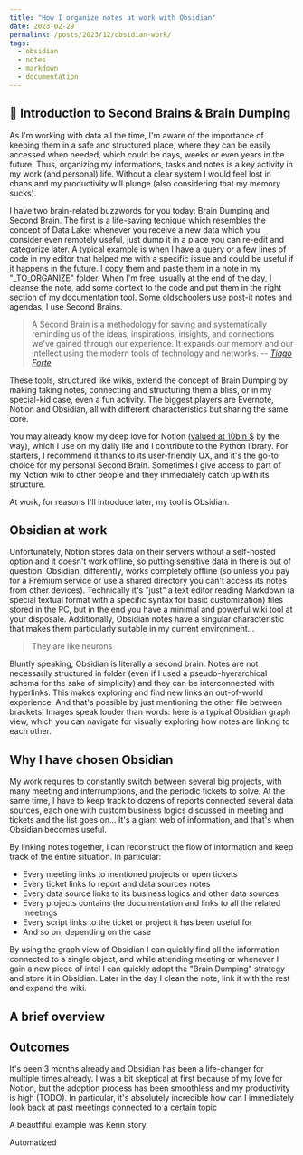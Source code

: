 ```yaml
---
title: "How I organize notes at work with Obsidian"
date: 2023-02-29
permalink: /posts/2023/12/obsidian-work/
tags:
  - obsidian
  - notes
  - markdown
  - documentation
---
```


## 🧠 Introduction to Second Brains & Brain Dumping

As I'm working with data all the time, I'm aware of the importance of keeping them in a safe and structured place, where they can be easily accessed when needed, which could be days, weeks or even years in the future. Thus,  organizing my informations, tasks and notes is a key activity in my work (and personal) life. Without a clear system I would feel lost in chaos and my productivity will plunge (also considering that my memory sucks).

I have two brain-related buzzwords for you today: Brain Dumping and Second Brain. The first is a life-saving tecnique which resembles the concept of Data Lake: whenever you receive a new data which you consider even remotely useful, just dump it in a place you can re-edit and categorize later. A typical example is when I have a query or a few lines of code in my editor that helped me with a specific issue and could be useful if it happens in the future. I copy them and paste them in a note in my "_TO_ORGANIZE" folder. When I'm free, usually at the end of the day, I cleanse the note, add some context to the code and put them in the right section of my documentation tool. Some oldschoolers use post-it notes and agendas, I use Second Brains.

> A Second Brain is a methodology for saving and systematically reminding us of the ideas, inspirations, insights, and connections we've gained through our experience. It expands our memory and our intellect using the modern tools of technology and networks.
> -- <cite>[Tiago Forte ](https://fortelabs.com/blog/basboverview/)</cite>

These tools, structured like wikis, extend the concept of Brain Dumping by making taking notes, connecting and structuring them a bliss, or in my special-kid case, even a fun activity. The biggest players are Evernote, Notion and Obsidian, all with different characteristics but sharing the same core.

You may already know my deep love for Notion ([valued at 10bln $](https://www.forbes.com/sites/alexkonrad/2021/10/08/notion-raises-at-10-billion-valuation-boosted-by-remote-work-tiktok/) by the way), which I use on my daily life and I contribute to the Python library. For starters, I recommend it thanks to its user-friendly UX, and it's the go-to choice for my personal Second Brain. Sometimes I give access to part of my Notion wiki to other people and they immediately catch up with its structure.

At work, for reasons I'll introduce later, my tool is Obsidian.

## Obsidian at work

Unfortunately, Notion stores data on their servers without a self-hosted option and it doesn't work offline, so putting sensitive data in there is out of question. Obsidian, differently, works completely offline (so unless you pay for a Premium service or use a shared directory you can't access its notes from other devices). Technically it's "just" a text editor reading Markdown (a special textual format with a specific syntax for basic customization) files stored in the PC, but in the end you have a minimal and powerful wiki tool at your disposale. Additionally, Obsidian notes have a singular characteristic that makes them particularly suitable in my current environment...

> They are like neurons

Bluntly speaking, Obsidian is literally a second brain. Notes are not necessarily structured in folder (even if I used a pseudo-hyerarchical schema for the sake of simplicity) and they can be interconnected with hyperlinks. This makes exploring and find new links an out-of-world experience. And that's possible by just mentioning the other file between brackets!
Images speak louder than words: here is a typical Obsidian graph view, which you can navigate for visually exploring how notes are linking to each other.

## Why I have chosen Obsidian

My work requires to constantly switch between several big projects, with many meeting and interrumptions, and the periodic tickets to solve. At the same time, I have to keep track to dozens of reports connected several data sources, each one with custom business logics discussed in meeting and tickets and the list goes on... It's a giant web of information, and that's when Obsidian becomes useful.

By linking notes together, I can reconstruct the flow of information and keep track of the entire situation. 
In particular:

- Every meeting links to mentioned projects or open tickets
- Every ticket links to report and data sources notes
- Every data source links to its business logics and other data sources
- Every projects contains the documentation and links to all the related meetings
- Every script links to the ticket or project it has been useful for
- And so on, depending on the case

By using the graph view of Obsidian I can quickly find all the information connected to a single object, and while attending meeting or whenever I gain a new piece of intel I can quickly adopt the "Brain Dumping" strategy and store it in Obsidian. Later in the day I clean the note, link it with the rest and expand the wiki.

## A brief overview

## Outcomes

It's been 3 months already and Obsidian has been a life-changer for multiple times already. I was a bit skeptical at first because of my love for Notion, but the adoption process has been smoothless and my productivity is high (TODO). In particular, it's absolutely incredible how can I immediately look back at past meetings connected to a certain topic 

A beautfiful example was Kenn story. 

Automatized